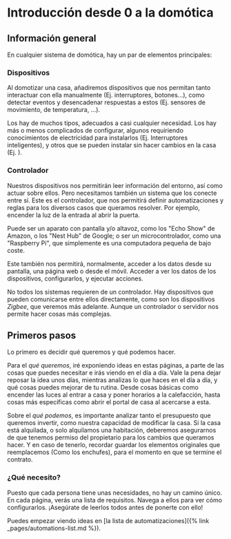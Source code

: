 ---
---

# Introducción desde 0 a la domótica

## Información general

En cualquier sistema de domótica, hay un par de elementos principales:

### Dispositivos

Al domotizar una casa, añadiremos dispositivos que nos permitan tanto interactuar con ella manualmente (Ej. interruptores, botones...), como detectar eventos y desencadenar respuestas a estos (Ej. sensores de movimiento, de temperatura, ...).

Los hay de muchos tipos, adecuados a casi cualquier necesidad. Los hay más o menos complicados de configurar, algunos requiriendo conocimientos de electricidad para instalarlos (Ej. Interruptores inteligentes), y otros que se pueden instalar sin hacer cambios en la casa (Ej. ).

### Controlador

Nuestros dispositivos nos permitirán leer información del entorno, así como actuar sobre ellos. Pero necesitamos también un sistema que los conecte entre sí. Este es el controlador, que nos permitirá definir automatizaciones y reglas para los diversos casos que queramos resolver. Por ejemplo, encender la luz de la entrada al abrir la puerta.

Puede ser un aparato con pantalla y/o altavoz, como los "Echo Show" de Amazon, o los "Nest Hub" de Google; o ser un microcontrolador, como una "Raspberry Pi", que simplemente es una computadora pequeña de bajo coste.

Este también nos permitirá, normalmente, acceder a los datos desde su pantalla, una página web o desde el móvil. Acceder a ver los datos de los dispositivos, configurarlos, y ejecutar acciones.

No todos los sistemas requieren de un controlador. Hay dispositivos que pueden comunicarse entre ellos directamente, como son los dispositivos *Zigbee*, que veremos más adelante. Aunque un controlador o servidor nos permite hacer cosas más complejas.

## Primeros pasos

Lo primero es decidir qué queremos y qué podemos hacer.

Para el *qué queremos*, iré exponiendo ideas en estas páginas, a parte de las cosas que puedes necesitar e irás viendo en el día a día. Vale la pena dejar reposar la idea unos días, mientras analizas lo que haces en el día a día, y qué cosas puedes mejorar de tu rutina. Desde cosas básicas como encender las luces al entrar a casa y poner horarios a la calefacción, hasta cosas más específicas como abrir el portal de casa al acercarse a esta.

Sobre el *qué podemos*, es importante analizar tanto el presupuesto que queremos invertir, como nuestra capacidad de modificar la casa. Si la casa está alquilada, o solo alquilamos una habitación, deberemos asegurarnos de que tenemos permiso del propietario para los cambios que queramos hacer. Y en caso de tenerlo, recordar guardar los elementos originales que reemplacemos (Como los enchufes), para el momento en que se termine el contrato.

### ¿Qué necesito?

Puesto que cada persona tiene unas necesidades, no hay un camino único. En cada página, verás una lista de requisitos. Navega a ellos para ver cómo configurarlos. ¡Asegúrate de leerlos todos antes de ponerte con ello!

Puedes empezar viendo ideas en [la lista de automatizaciones]({% link _pages/automations-list.md %}).
